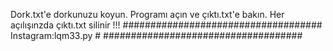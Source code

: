 Dork.txt'e dorkunuzu koyun.
Programı açın ve çıktı.txt'e bakın.
Her açılışınzda çıktı.txt silinir !!!
####################################
Instagram:lqm33.py                 #
####################################
